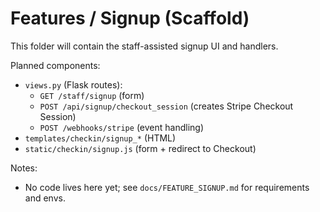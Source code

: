 # Features / Signup (Scaffold)

This folder will contain the staff-assisted signup UI and handlers.

Planned components:
- `views.py` (Flask routes):
  - `GET /staff/signup` (form)
  - `POST /api/signup/checkout_session` (creates Stripe Checkout Session)
  - `POST /webhooks/stripe` (event handling)
- `templates/checkin/signup_*` (HTML)
- `static/checkin/signup.js` (form + redirect to Checkout)

Notes:
- No code lives here yet; see `docs/FEATURE_SIGNUP.md` for requirements and envs.
